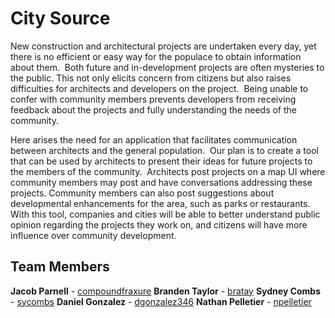 # City Source

New construction and architectural projects are undertaken every day,
yet there is no efficient or easy way for the populace to obtain 
information about them.  Both future and in-development projects are 
often mysteries to the public. This not only elicits concern from 
citizens but also raises difficulties for architects and developers on 
the project.  Being unable to confer with community members prevents 
developers from receiving feedback about the projects and fully 
understanding the needs of the community.
  

Here arises the need for an application that facilitates communication 
between architects and the general population.  Our plan is to create a 
tool that can be used by architects to present their ideas for future 
projects to the members of the community.  Architects post projects on a 
map UI where community members may post and have conversations 
addressing these projects.  Community members can also post suggestions 
about developmental enhancements for the area, such as parks or 
restaurants.  With this tool, companies and cities will be able to 
better understand public opinion regarding the projects they work on, 
and citizens will have more influence over community development.

## Team Members

**Jacob Parnell** - [compoundfraxure](https://github.com/compoundfraxure)
**Branden Taylor** - [bratay](https://github.com/bratay)
**Sydney Combs** - [sycombs](https://github.com/sycombs)
**Daniel Gonzalez** - [dgonzalez346](https://github.com/dgonzalez346)
**Nathan Pelletier** - [npelletier](https://github.com/npelletier)
